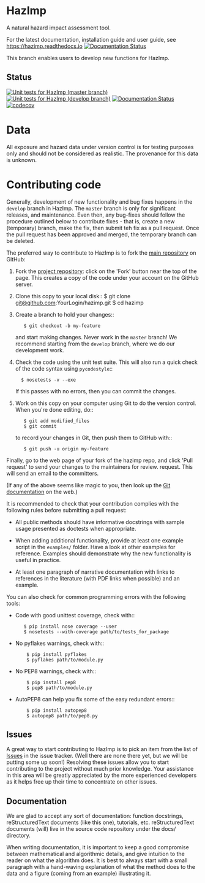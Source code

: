 HazImp
======

A natural hazard impact assessment tool.

For the latest documentation, installation guide and user guide, see https://hazimp.readthedocs.io
[![Documentation Status](https://readthedocs.org/projects/hazimp/badge/?version=latest)](https://hazimp.readthedocs.io/en/latest/?badge=latest)

This branch enables users to develop new functions for HazImp.

Status
------------

[![Unit tests for HazImp (master branch)](https://github.com/GeoscienceAustralia/hazimp/actions/workflows/hazimp-tests.yml/badge.svg?branch=master)](https://github.com/GeoscienceAustralia/hazimp/actions/workflows/hazimp-tests.yml)
[![Unit tests for HazImp (develop branch)](https://github.com/GeoscienceAustralia/hazimp/actions/workflows/hazimp-tests.yml/badge.svg?branch=develop)](https://github.com/GeoscienceAustralia/hazimp/actions/workflows/hazimp-tests.yml)
[![Documentation Status](https://readthedocs.org/projects/hazimp/badge/?version=latest)](https://hazimp.readthedocs.io/en/latest/?badge=latest)
[![codecov](https://codecov.io/gh/GeoscienceAustralia/hazimp/branch/master/graph/badge.svg?token=YPcgBIMxts)](https://codecov.io/gh/GeoscienceAustralia/hazimp)

Data
==== 

All exposure and hazard data under version control is for
testing purposes only and should not be considered as realistic.  The
provenance for this data is unknown.

Contributing code
=================

Generally, development of new functionality and bug fixes happens in
the `develop` branch in HazImp.  The `master` branch is only for
significant releases, and maintenance. Even then, any bug-fixes should
follow the procedure outlined below to contribute fixes - that is,
create a new (temporary) branch, make the fix, then submit teh fix as
a pull request. Once the pull request has been approved and merged,
the temporary branch can be deleted.

The preferred way to contribute to HazImp is to fork the 
[main repository](http://github.com/GeoscienceAustralia/hazimp) on GitHub:

1. Fork the [project repository](http://github.com/GeoscienceAustralia/hazimp):
   click on the 'Fork' button near the top of the page. This creates
   a copy of the code under your account on the GitHub server.

2. Clone this copy to your local disk::
          $ git clone git@github.com:YourLogin/hazimp.git
          $ cd hazimp

3. Create a branch to hold your changes::

          $ git checkout -b my-feature

   and start making changes. Never work in the ``master`` branch! We recommend
   starting from the ``develop`` branch, where we do our development work. 

4. Check the code using the unit test suite. This will also run a quick check of
   the code syntax using ``pycodestyle``::

         $ nosetests -v --exe

   If this passes with no errors, then you can commit the changes.

5. Work on this copy on your computer using Git to do the version
   control. When you're done editing, do::

          $ git add modified_files
          $ git commit

   to record your changes in Git, then push them to GitHub with::

          $ git push -u origin my-feature

Finally, go to the web page of your fork of the hazimp repo,
and click 'Pull request' to send your changes to the maintainers for
review. request. This will send an email to the committers.

(If any of the above seems like magic to you, then look up the 
[Git documentation](http://git-scm.com/documentation) on the web.)

It is recommended to check that your contribution complies with the
following rules before submitting a pull request:

-  All public methods should have informative docstrings with sample
   usage presented as doctests when appropriate.

-  When adding additional functionality, provide at least one
   example script in the ``examples/`` folder. Have a look at other
   examples for reference. Examples should demonstrate why the new
   functionality is useful in practice.

-  At least one paragraph of narrative documentation with links to
   references in the literature (with PDF links when possible) and
   an example.

You can also check for common programming errors with the following
tools:

-  Code with good unittest coverage, check with::

          $ pip install nose coverage --user
          $ nosetests --with-coverage path/to/tests_for_package

-  No pyflakes warnings, check with::

           $ pip install pyflakes
           $ pyflakes path/to/module.py

-  No PEP8 warnings, check with::

           $ pip install pep8
           $ pep8 path/to/module.py

-  AutoPEP8 can help you fix some of the easy redundant errors::

           $ pip install autopep8
           $ autopep8 path/to/pep8.py

Issues
------

A great way to start contributing to HazImp is to pick an item
from the list of [Issues](https://github.com/GeoscienceAustralia/hazimp/issues)
in the issue tracker. (Well there are none there yet, but we will be 
putting some up soon!) Resolving these issues allow you to start
contributing to the project without much prior knowledge. Your
assistance in this area will be greatly appreciated by the more
experienced developers as it helps free up their time to concentrate on
other issues.

Documentation
-------------

We are glad to accept any sort of documentation: function docstrings,
reStructuredText documents (like this one), tutorials, etc.
reStructuredText documents (will) live in the source code repository under the
docs/ directory.

When writing documentation, it is important to keep a good
compromise between mathematical and algorithmic details, and give
intuition to the reader on what the algorithm does. It is best to always
start with a small paragraph with a hand-waving explanation of what the
method does to the data and a figure (coming from an example)
illustrating it.
